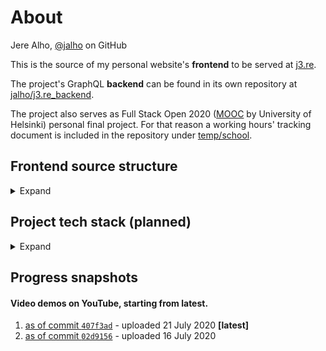 # About

Jere Alho, [@jalho](https://github.com/jalho) on GitHub

This is the source of my personal website's **frontend** to be served at [j3.re](http://j3.re/).

The project's GraphQL **backend** can be found in its own repository at [jalho/j3.re_backend](https://github.com/jalho/j3.re_backend).

The project also serves as Full Stack Open 2020 ([MOOC](https://fullstackopen.com/) by University of Helsinki) personal final project. For that reason a working hours' tracking document is included in the repository under [temp/school](https://github.com/jalho/j3.re/blob/master/temp/school/Työaikakirjanpito.md).

## Frontend source structure

<details>
    <summary>Expand</summary>

*as of 21 July 2020*
```
src
¦   App.tsx                 # single page app's base
¦   AppLoader.tsx           # load "App", and meanwhile render "Landing" as fallback
¦   i18n.ts                 # internationalization of the UI
¦   index.tsx               # entry point
¦   react-app-env.d.ts      # CRA types
¦   
+---components              # components and their styles
¦       ...
¦       
+---resources               
¦       translations.ts     # UI texts in available languages
¦       
+---state                   # Redux utility
¦       actionCreators.ts   # dispatchable actions
¦       rootReducer.ts      # combined reducers
¦       store.ts            # Redux store
¦       
+---styles                  # main styles location
¦       main.scss           # the main Sass file
¦       _constants.scss     # variables used across stylesheets
¦       _mixins.scss        # mixins used across stylesheets
¦       
+---types                   # own types
¦       state.d.ts          # types for Redux implementation
¦       
+---views                   # modules for different views in the UI
    +---cv                  # "CV" view and its styles
    ¦       ...
    ¦       
    +---home                # "Home" view, rendered after "Landing"
    ¦       ...
    ¦       
    +---landing             # "Landing" view and its styles
    ¦       ...             # (shown fixed minimum time and as `Suspense` fallback if needed)
    ¦       
    +---portfolio           # "Portfolio" view
            ...
```
</details>

## Project tech stack (planned)

<details>
<summary>Expand</summary>

| *tech* | *utility* | *docs* | *implemented* |
|--|--|--|--|
|||||
| **React** |
|||||
| Create React App | bootstrapping | [create-react-app.dev](https://create-react-app.dev/docs/getting-started) | ✔️ |
| React Redux | state management | [react-redux.js.org](https://react-redux.js.org/) | ✔️ |
| React Bootstrap | component library  |[react-bootstrap.github.io](https://react-bootstrap.github.io/) | ✔️ |
| React Router | app routing | [reactrouter.com](https://reactrouter.com/web/guides/quick-start) | ✔️ |
| React i18next | internationalization | [react.i18next.com](https://react.i18next.com/guides/quick-start) | ✔️ |
| React Icons | icons | [react-icons.github.io](https://react-icons.github.io/react-icons/) | ✔️ |
|||||
| **miscellaneous** ||||
|||||
| Sass | style preprocessor | [sass-lang.com](https://sass-lang.com/documentation) | ✔️ |
| GraphQL | data query language | see *Apollo* | ✔️ |
| Apollo | GraphQL implementation | [apollographql.com](https://www.apollographql.com/docs/) | ✔️ |
| Express.js | back end framework | [expressjs.com](https://expressjs.com/en/4x/api.html) | ❌ |
| TypeScript | main programming language | [typescriptlang.org](https://www.typescriptlang.org/docs/home.html) | ✔️ |
|||||
| **deployment** ||||
|||||
| Buddy | CI/CD | [buddy.works](https://buddy.works/docs) | ❌ |
| Vercel | hosting frontend | [vercel.com](https://vercel.com/docs) | ✔️ |
| Heroku | hosting backend | [devcenter.heroku.com](https://devcenter.heroku.com/) | ✔️ |
| EuroDNS | domain name registrar | [eurodns.com](https://www.eurodns.com/) | ✔️ |

---
</details>

## Progress snapshots

#### Video demos on YouTube, starting from latest.

 1. [as of commit `407f3ad`](https://youtu.be/r0ZoqIL1H2g) - uploaded 21 July 2020 **[latest]**
 2. [as of commit `02d9156`](https://youtu.be/w4ucXlW8Zhg) - uploaded 16 July 2020